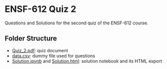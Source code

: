 # ENSF-612 Quiz 2

Questions and Solutions for the second quiz of the ENSF-612 course.

## Folder Structure

- [Quiz_2.pdf](Quiz_2.pdf): quiz document
- [data.csv](data.csv): dummy file used for questions
- [Solution.ipynb](Solution.ipynb) and [Solution.html](Solution.html): solution notebook and its HTML export
